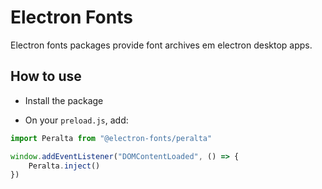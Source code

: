 # Electron Fonts

Electron fonts packages provide font archives em electron desktop apps.

## How to use

* Install the package

* On your `preload.js`, add:

```ts
import Peralta from "@electron-fonts/peralta"

window.addEventListener("DOMContentLoaded", () => {
    Peralta.inject()
})
```